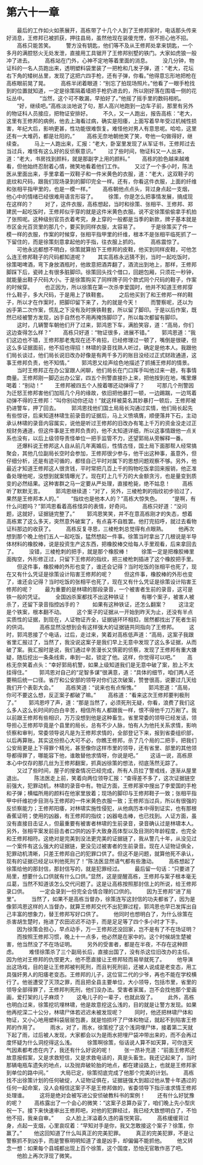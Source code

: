 #	第六十一章
　　最后的工作如火如荼展开，高栋带了十几个人到了王修邦家时，电话那头传来好消息，王修邦已被抓获，押往县局，虽然他现在装傻充愣，但不担心他不招。
　　高栋只能苦笑。
　　警方没有钥匙，他们等不及从王修邦处拿来钥匙，一个多月的满腔怒火无处发泄，直接用工具锯开了王修邦别墅的铁门。大家如虎狼一般冲了进去。
　　高栋站在门外，心神不定地等着里面的消息。
　　没几分钟，物证科的一名人员跑出来，透明塑料袋里装了一把枪和几发子弹，道：“老大，花坛右下角的矮树丛里，发现了这把六四手枪，还有子弹，你看。”他得意忘形地把枪在高栋眼前晃了晃。
　　高栋半闭着眼道：“别忘了拍现场照片。”他看了一眼手枪找到的位置就知道，一定是徐策隔着墙把手枪扔进去的，所以刚好落在围墙一侧的花坛丛中。
　　“当然，这个可不敢漏，早拍好了。”他摇了摇手里的数码相机。
　　“好，继续吧。”高栋淡淡地说了句，那人高兴地跑到一边车子前，那里有另外的物证科人员接应，把物证安排好。
　　不久，又一人跑出，报告高栋：“老大，这里有王修邦的病例，他去上海看过病，确实是阳痿，上面写着早年受过机械性损害，年纪大后，影响更甚，性功能很难恢复。难怪他对男人有意思呢。哈哈，这里还有一大堆药，都是壮阳的。”
　　高栋无奈地朝他笑了笑，夸他一句做得好，继续查。
　　马上一人跑出来，汇报：“老大，卧室里发现了从军证书，王修邦过去当过兵，难怪有这么好的反侦察意识。”
　　过了些时间，物证科又一人出来，道：“老大，书房找到颜料，就是那副字上用的颜料。”
　　高栋的脸色越来越难看，但他始终忍耐着心情，微笑地看着他们工作。
　　又过了一个多小时，陈法医从里面出来，手里拿着一双鞋子和一件米黄色的衣服，道：“老大，这双鞋子的底纹和尺码，跟我们现场录到的脚印完全一样。还有，你看这件衣服，上面的纤维和张相平指甲里的，也是一模一样。”
　　高栋朝他点点头，背过身点起一支烟，他心中的情绪已经很难用语言形容了。
　　徐策，你是怎么把事情发展，搞成现在这样的？
　　对了，这件衣服，高栋想起，当时和徐策、张相平、王修邦、郑建民一起吃饭时，王修邦似乎穿的就是这件米黄色衣服。说不定徐策偷偷拿手机拍了张照呢。这种级别官员衣着考究，身上穿的一般都是当季的新款，牌子基本就是市区金光百货里的那几个，要买到同样衣服，太容易了。
　　于是徐策买了件一模一样的衣服，作案的时候穿，张相平指甲里的纤维，根本不是张相平临死抓了一下留住的，而是徐策刻意拿起他的手指，往衣服上抓的。
　　高栋震惊了。
　　可他永远都想不明白，徐策就算拍下王修邦的皮鞋，他买到同样皮鞋，可他怎么连王修邦鞋子的尺码都知道呢？
　　其实高栋永远猜不到，当时一起吃饭时，徐策喝啤酒，弯下身放酒瓶时，他故意把酒弄翻了，酒流出到地上，那样，王修邦脚踩下后，瓷砖上有很多脏脚印。徐策回头找个借口，回趟包厢，只须花一秒钟，就能量出鞋子尺码大小。于是徐策购买了同样牌子同个款式同个尺码的鞋子，作案的时候穿。
　　也正因为，所以徐策在第一次杀李爱国时，他并不知道王修邦穿什么鞋子，多大尺码，于是用上了铁鞋套。
　　之后他买到了和王修邦一样的鞋子，所以才在作案时，把脚印留下来了，为的就是今天！
　　而警察呢，还以为凶手第二次作案，慌乱之下没有及时换铁鞋套，所以留了脚印。于是以后作案，既然已经被警方发现，凶手自然也不用再掩饰脚印了，所以每次都留有脚印。
　　这时，几辆警车朝他们开了过来，郭鸿恩下车，满脸笑容，道：“高局，你们这边查得怎么样？”
　　高栋只好道：“物证很多，进展不错。”
　　郭鸿恩道：“我们这边也不错，王修邦那老鬼现在还不肯招，已经修理过一顿了，嘴倒是很硬，但这么多证据面前，他不招也得招！林啸的录音找熟人听过，确定是他本人。我跟他们局长谈过，他们局长说旧改办好像是有两千多万的账目没经过正式财政通道，这事王修邦负责，他不知情。”
　　郭鸿恩又绘声绘色地描述了抓捕王修邦的情景。
　　当时王修邦正在办公室跟人闲聊，他们局长在门口挥手叫他过来一趟，有事情商量。王修邦刚一脚迈出办公室，四五个刑警直接扑上来，把他按到在地，嘴里爆喝着：“别动！”
　　王修邦被四五个人按着哪还动弹得了？
　　可那几个刑警因为迁怒王修邦害他们加班几个月的缘故，依旧把他暴打一顿，一边踢踹，一边骂着动弹不得的王修邦：“叫你别动你还动！”就这样被莫名其妙暴打一顿后，王修邦被扔进警车，押了回去。
　　郭鸿恩找他们国土局局长沟通过实情，他们局长起先有些惊讶，后来知道林啸生前录音的证据后，马上义愤填膺，顺便落井下石，主动承认林啸的录音内容属实，说他是听过王修邦的旧改办有笔上千万的资金没走过正规财务通道，但这件事是王修邦负责的，他不太知道详细，所以这事情跟他一点关系也没有，以后上级领导责怪单位一把手监管不力，还望郭局从旁解释一番。
　　还爆料说王修邦这人自从前几年离婚后，性情古怪，国土局下面那帮人经常搞聚会，其他几位副局长空时会参加，王修邦很少参与，他干出这种事，虽意外，但仔细分析，还是有迹可循的，都怪自己平时对属下的思想问题观察不够。另外，他最近才知道王修邦这人很贪钱，平时常把几百上千的购物吃饭拿回来报销，他正准备处理他呢，没想到就案情曝光了。现在盯上几千万的大金额贪污，也是量变到质变的必然结果。这种害群之马一定要从严处理，直接枪毙，绝不姑息！
　　高栋听了默默无言。
　　郭鸿恩继续道：“对了，另外，三棱枪刺的指纹初步验过了，果然是王修邦本人的。”
　　“指纹也是他本人的？”高栋大惊失色。
　　“是啊，有什么问题吗？”郭鸿恩看着高栋怪异的表情，好奇问。
　　高栋只好道：“没问题，这就好，证据链完整了。”
　　郭鸿恩笑笑，并不在意高栋刚才的失态，想着高栋累了这么多天，突然意外破案了，有点喜不自胜罢。他打完招呼，就过去看物证科那边的收获了。
　　高栋反复寻思，三棱枪刺总觉得有点眼熟。
　　他再次想到那个晚上他们五人一起吃饭，猛然想起一件事。徐策当时拿出了几根说是半导体材料的橡胶棒，说是投资生产这东西，把橡胶棒交给每人手里观看，后来拿回去了。
　　没错，三棱枪刺的把手，就是那个橡胶棒！
　　徐策一定是把橡胶棒里面掏空，外形修正过，只留下王修邦的指纹，把三棱枪刺插进了这个橡胶把手里。
　　但这件事，橡胶棒的外形也变了，谁还会记得？当时吃饭的张相平也死了，现在又有什么凭证是徐策设计陷害王修邦的呢？
　　但这件事，橡胶棒的外形也变了，谁还会记得？当时吃饭的张相平也死了，现在又有什么凭证是徐策设计陷害王修邦的呢？
　　最为重要的是林啸的那段录音，一个被害者生前的录音，这可是铁一般的凭证。
　　全国凶杀案都找不出这种铁证！
　　有哪个案子，被害人被杀了，还留下录音指控凶手的？
　　如果有这种铁证，还怎么翻案？
　　这注定是个铁案，根本翻不动。
　　这个案子的证据从一开始到昨天为止，还没有半点实质性的证据，到现在，人证物证齐全，证据链环环相扣，居然都找出了死者生前的供词。
　　高栋显然没想到会有这样强大的证据链共同指向了王修邦。
　　这时，郭鸿恩接了个电话，过后，走过来，笑着对高栋低声道：“高局，这案子我跟省里汇报过了，当然了，我没说这案子是我们早上无意中发现了这么多证据，从而破了案。我汇报时是说，我们通过辛苦漫长又慎密的侦察，发现了王修邦有重大嫌疑，随后挖出一条条线索，串到一起，锁定了他。这样，你觉得可以吧。”
　　高栋无奈笑着点头：“幸好郭局机警，如果上级知道我们是无意中破了案，脸上不太挂得住。”
　　郭鸿恩对自己的“足智多谋”很满意，道：“具体的细节，咱们两人还要稍后统一口径。省厅和公安部的领导对你们这次破案，赞誉很高，说要过几天给我们开个表彰大会。”
　　高栋笑道：“说来也有点惭愧。”
　　郭鸿恩道：“高局，你可不要这么想，反正案子都破了嘛。”
　　高栋道：“看来这次王修邦要判极刑了。”
　　郭鸿恩哼了声，道：“那是当然了，必须死刑无疑，你看，浪费了我们这么多人这么长时间的白白辛苦，相信所有人都跟我一样，恨不得他千刀万剐了。我以前跟王修邦有些相识，万万没想到他是这种畜生。省里常委的领导已经发话，领导担心王修邦毕竟是个县里的局长，总有不少人脉，怕有人为他托关系求情，影响侦察和审判，常委领导说凡是为王修邦求情的，全部登记下来，报到省委组织部，以后再算账。其实这份担心大可不必，你瞧王修邦，杀了几个局的二把手，把我们公安局更是上下得罪个精光，甚至像你这样市里的领导，还有省里、部里的其他领导都得罪了，哪能容下他，谁敢替他求情呀，你说是吧。”
　　这话一说，高栋原本心中仅存的那几丝为王修邦翻案，抓真凶徐策的想法，彻底荡然无踪了。
　　又过了些时间，屋子的搜查情况已经完成，所有人员拉了警戒线，逐渐从屋里退出。
　　陈法医走上前，笑着向两位领导汇报：“查得差不多了，这次证据链空前强大，犯罪动机，林啸的录音中有。物证方面，王修邦家中搜出了李爱国的手枪和子弹；横幅所用的颜料在他家里放着；现场的脚印与王修邦鞋子一致；张相平指甲中纤维初步目测与王修邦的一件米黄色衣服一致；王修邦当过兵，所以有很强的反侦察能力；王修邦阳痿，对林啸实施性侵犯，从他病历本中得到证实，也有那根香蕉证明；使用的凶器，有王修邦的指纹；凶器电击棒，也已找到。人证方面，虽没有直接目击证人，但最重要有被害者林啸的生前录音，录音确认过是林啸本人。另外，张相平案发前目击者口供的凶手大致身高体型以及目测的年龄程度，也完全和王修邦相符。这绝对是完美到没法更完美的证据链了，我从警几十年，从没见过一个案件有这么强大的证据链，更没见过被害者的生前录音。现在人证物证俱全，犯罪动机清晰，只差王修邦自己的犯罪口供了。但这不是问题，就算他死不承认，现有的证据已经足以判他死刑了！”陈法医显然语气都有些激动。
　　高栋想起了徐策给他的那封信，那封信写的，就是犯罪经过。
　　最后留一句话：“只要进了局里，想要什么口供就有什么口供。”显然，这是提醒高栋，王修邦与案子根本毫无瓜葛，当然不知道该怎么交代问题了。这是让高栋按照那封信上的所说，给王修邦录口供。
　　一定会录到一份完全合情合理的口供的。
　　因为王修邦“进了局里”。
　　当然了，如果不是高栋当督办，徐策连写这封信的功夫都省了，因为是像郭鸿恩这样的人当督办，就算王修邦交代不出犯罪过程，郭鸿恩也早已发挥出自己丰富的想象力，替王修邦写好口供了。
　　他同时也想明白了，为什么徐策在杀害胡生楚时，拖进了农田迟迟不动手，而是足足等了四个多小时才下手。
　　因为徐策会担心，早点动手，万一王修邦还没回家，岂不是有了不在场证明？
　　而按照王修邦习惯，晚上十一点多，他必然是在家中的。这个时候胡生楚被害，他当然没了不在场证明。
　　另外的受害者，都是在半夜，不存在这种顾虑。
　　难怪徐策杀了三个副局长后，直接出国了，没有杀这位旧改办的主任。因为他对王修邦的仇恨更大，他不愿直接让王修邦轻而易举就死了。
　　他导演出这场戏，目的是让王修邦被判死刑，而且判死刑前，还被人说成是老变态，用工具强奸男人的阳痿老变态。王修邦的儿子，这位官二代的少爷，再也不能在学校横行了。他爸遭受了灭顶之罪，而且把全县主要单位，大小领导，包括市里，省里的领导全部得罪了，王修邦判死刑，他们没办法。受害者家属，岂不会找他那个爱画画，爱打架的儿子麻烦？
　　这龟儿子的一辈子，也就此毁了。
　　此外，高栋也明白过来，徐策挖坑埋林啸，他是故意挖这么浅的，目的就是让警方发现。如果他再挖深二十公分，林啸尸体若迟迟未被发现呢？
　　同时，他还把林啸尸体和物证，又小心地用塑料袋层层包裹，就是怕损坏了尸体和物证，就起不到陷害王修邦的作用了。
　　雨水，对了，雨水，徐策挖了这个浅洞埋尸体，接着第二天就下起了雨，过后被人发现，大家都会以为是雨水把埋尸袋冲带出来的，而不会再过度怀疑为什么洞挖得这么浅。
　　徐策啊徐策，俗话说人算不如天算，可你连天气因素都考虑在内了，我还有什么好说的呢！
　　张一昂补充道：“前面王修邦还故意报假案，又是求救短信，又是求救电话的，真是头畜生。我还记起来了，当时那辆电瓶车遗失的地点，以及抛弃破轮胎的地点，都在建设路上，也就是王修邦家到单位的路中间。”
　　大局已定，徐策彻底完成了他那个完美的计划。
　　高栋找不出徐策计划的任何破绽，人证物证俱在，证据链强大到超过他从警十年遇过的任何一起命案，没人会相信这案子不是王修邦做的，省委领导下指示谁求情王修邦处理谁。
　　这将是绝对会被写进公安侦破教科书的案例！
　　还有什么好犹豫的呢？
　　高栋露出了一个会心的微笑：“这案子总算办妥了，咱们晚上先小型庆祝一下。接下来快速审出王修邦吧，对他的犯罪经过，我已经大致想明白了，不怕他不招，我亲自审。”
　　众人脸上洋溢着久违的喜悦笑容。
　　高栋缓缓背过身，点起一支烟，心里哀叹着：“早知对手是你，我又怎敢接这个案子？徐策，你赢了。”
　　他这回知道了什么叫真正的完美犯罪。
　　真正的完美犯罪，不是让警察抓不到凶手，而是警察明明知道了谁是凶手，却偏偏不能抓他。
　　他又转念一想：如果每个县城都出现上百个徐策，这个国度，恐怕无官敢作恶了吧。
　　他脸上再次浮现了微笑。